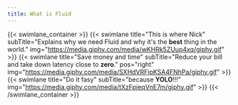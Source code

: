 ```yaml
---
title: What is Fluid
---
```


{{< swimlane_container >}}
    {{< swimlane title="This is where Nick" subTitle="Explains why we need Fluid and why it's the <strong>best</strong> thing in the world."
    img="https://media.giphy.com/media/wKHRk5ZUup4xq/giphy.gif"
    >}}
    {{< swimlane title="Save money and time" subTitle="Reduce your bill and take down latency close to <strong>zero</strong>."
    pos="right"
    img="https://media.giphy.com/media/SXHdVRFipKSA4FNhPa/giphy.gif"
    >}}
    {{< swimlane title="Do it fasy" subTitle="because <strong>YOLO</strong>!!!"
    img="https://media.giphy.com/media/tXzFpjeqVnE7m/giphy.gif"
    >}}
{{< /swimlane_container >}}